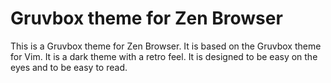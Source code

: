 
# Gruvbox theme for Zen Browser

This is a Gruvbox theme for Zen Browser. It is based on the Gruvbox theme for Vim. It is a dark theme with a retro feel. It is designed to be easy on the eyes and to be easy to read.
 